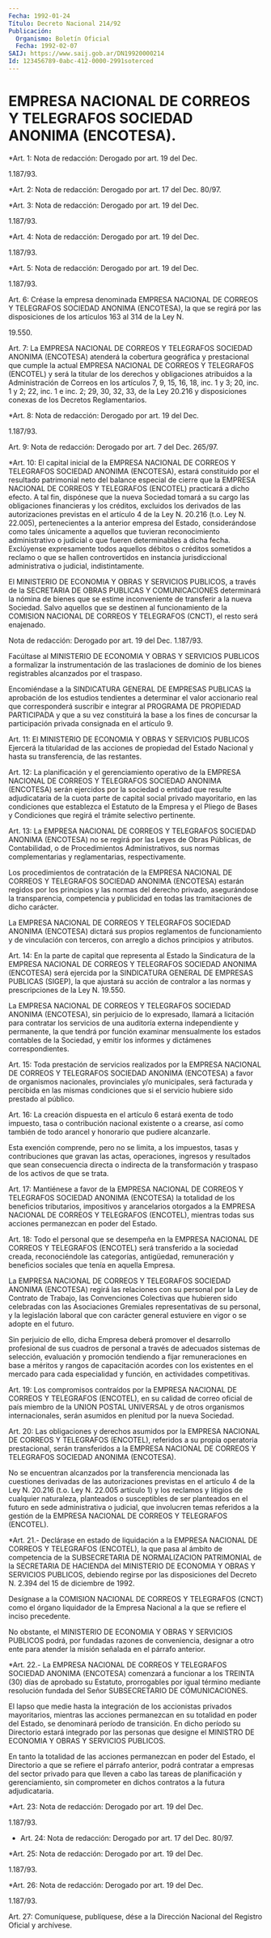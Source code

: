 ```yaml
---
Fecha: 1992-01-24
Título: Decreto Nacional 214/92
Publicación:
  Organismo: Boletín Oficial
  Fecha: 1992-02-07
SAIJ: https://www.saij.gob.ar/DN19920000214
Id: 123456789-0abc-412-0000-2991soterced
---
```

# EMPRESA NACIONAL DE CORREOS Y TELEGRAFOS SOCIEDAD ANONIMA (ENCOTESA).

<a id="1"></a>
*Art.  1: Nota de redacción: Derogado por art. 19 del Dec.

1.187/93.

<a id="2"></a>
*Art. 2: Nota de redacción: Derogado por art. 17 del Dec. 80/97.

<a id="3"></a>
*Art.  3: Nota de redacción: Derogado por art. 19 del Dec.

1.187/93.

<a id="4"></a>
*Art.  4: Nota de redacción: Derogado por art. 19 del Dec.

1.187/93.

<a id="5"></a>
*Art.  5: Nota de redacción: Derogado por art. 19 del Dec.

1.187/93.

<a id="6"></a>
Art.  6:  Créase  la  empresa  denominada  EMPRESA NACIONAL DE CORREOS Y TELEGRAFOS SOCIEDAD ANONIMA (ENCOTESA),  la que se regirá por las disposiciones de los artículos 163 al 314 de  la  Ley N.

19.550.

<a id="7"></a>
Art.  7:  La EMPRESA NACIONAL DE CORREOS Y TELEGRAFOS SOCIEDAD ANONIMA (ENCOTESA)  atenderá la cobertura geográfica y prestacional que cumple la actual  EMPRESA  NACIONAL  DE  CORREOS  Y  TELEGRAFOS (ENCOTEL)  y  será  la  titular  de  los  derechos  y  obligaciones atribuidos  a la Administración de Correos en los artículos  7,  9, 15, 16, 18, inc.  1  y  3; 20, inc. 1 y 2; 22, inc. 1 e inc. 2; 29, 30,  32,  33,  de la Ley 20.216  y  disposiciones  conexas  de  los Decretos Reglamentarios.

<a id="8"></a>
*Art.  8: Nota de redacción: Derogado por art. 19 del Dec.

1.187/93.

<a id="9"></a>
Art.  9: Nota de redacción: Derogado por art. 7 del Dec. 265/97.

<a id="10"></a>
*Art. 10: El capital inicial de la EMPRESA NACIONAL DE CORREOS Y TELEGRAFOS  SOCIEDAD  ANONIMA (ENCOTESA), estará constituido por el resultado patrimonial neto  del  balance  especial de cierre que la EMPRESA  NACIONAL  DE CORREOS Y TELEGRAFOS (ENCOTEL)  practicará  a dicho efecto. A tal  fin,  dispónese que la nueva Sociedad tomará a su cargo las obligaciones financieras  y  los  créditos,  excluidos los derivados de las autorizaciones previstas en el artículo  4  de la Ley N. 20.216 (t.o. Ley N. 22.005), pertenecientes a la anterior empresa  del    Estado,  considerándose  como  tales  únicamente  a aquellos que tuvieran  reconocimiento  administrativo  o judicial o que  fueren  determinables  a  dicha fecha. Exclúyense expresamente todos aquellos débitos o créditos  sometidos  a  reclamo  o  que se hallen controvertidos en instancia jurisdiccional administrativa  o judicial, indistintamente.

El  MINISTERIO  DE ECONOMIA Y OBRAS Y SERVICIOS PUBLICOS, a través de la SECRETARIA DE  OBRAS PUBLICAS Y COMUNICACIONES determinará la nómina de bienes que se  estime  inconveniente  de  transferir a la nueva  Sociedad.  Salvo  aquellos que se destinen al funcionamiento de la COMISION NACIONAL DE  CORREOS  Y  TELEGRAFOS (CNCT), el resto será enajenado.

Nota de redacción: Derogado por art. 19 del Dec. 1.187/93.

Facúltase al MINISTERIO DE ECONOMIA Y  OBRAS  Y SERVICIOS PUBLICOS a formalizar la instrumentación de las traslaciones  de  dominio de los bienes registrables alcanzados por el traspaso.

Encomiéndase  a  la  SINDICATURA  GENERAL DE EMPRESAS PUBLICAS  la aprobación  de  los  estudios  tendientes  a  determinar  el  valor accionario real que corresponderá  suscribir e integrar al PROGRAMA DE PROPIEDAD PARTICIPADA y que a su  vez  constituirá la base a los fines  de  concursar  la  participación privada  consignada  en  el artículo 9.

<a id="11"></a>
Art. 11: El MINISTERIO DE ECONOMIA Y OBRAS Y SERVICIOS PUBLICOS Ejercerá  la  titularidad  de  las acciones de propiedad del Estado Nacional y hasta su transferencia, de las restantes.

<a id="12"></a>
Art.  12: La planificación y el gerenciamiento operativo de la EMPRESA  NACIONAL    DE   CORREOS  Y  TELEGRAFOS  SOCIEDAD  ANONIMA (ENCOTESA) serán ejercidos  por  la  sociedad o entidad que resulte adjudicataria  de  la  cuota  parte  de  capital    social  privado mayoritario,  en las condiciones que establezca el Estatuto  de  la Empresa y el Pliego  de  Bases  y Condiciones que regirá el trámite selectivo pertinente.

<a id="13"></a>
Art.  13: La EMPRESA NACIONAL DE CORREOS Y TELEGRAFOS SOCIEDAD ANONIMA (ENCOTESA)  no  se  regirá por las Leyes de Obras Públicas, de Contabilidad, o de Procedimientos  Administrativos,  sus  normas complementarias y reglamentarias, respectivamente.

Los  procedimientos  de  contratación  de  la  EMPRESA NACIONAL DE CORREOS  Y TELEGRAFOS SOCIEDAD ANONIMA (ENCOTESA)  estarán  regidos por los principios  y  las normas del derecho privado, asegurándose la transparencia, competencia y publicidad en todas las tramitaciones de dicho carácter.

La  EMPRESA NACIONAL DE  CORREOS  Y  TELEGRAFOS  SOCIEDAD  ANONIMA (ENCOTESA)  dictará  sus propios reglamentos de funcionamiento y de vinculación  con  terceros,  con  arreglo  a  dichos  principios  y atributos.

<a id="14"></a>
Art.  14:  En  la parte de capital que representa al Estado la Sindicatura  de  la  EMPRESA   NACIONAL  DE  CORREOS  Y  TELEGRAFOS SOCIEDAD  ANONIMA  (ENCOTESA)  será  ejercida  por  la  SINDICATURA GENERAL DE EMPRESAS PUBLICAS (SIGEP),  la que ajustará su acción de contralor a las normas y prescripciones  de  la  Ley N. 19.550.

La  EMPRESA  NACIONAL  DE  CORREOS  Y TELEGRAFOS SOCIEDAD  ANONIMA (ENCOTESA),  sin perjuicio de lo expresado,  llamará  a  licitación para contratar los servicios de una auditoría externa independiente  y  permanente,  la  que  tendrá por función examinar mensualmente los estados contables de la  Sociedad,  y  emitir  los informes y dictámenes correspondientes.

<a id="15"></a>
Art. 15: Toda prestación de servicios realizados por la EMPRESA NACIONAL  DE  CORREOS  Y  TELEGRAFOS  SOCIEDAD ANONIMA (ENCOTESA) a favor de organismos nacionales, provinciales  y/o municipales, será facturada y percibida en las mismas condiciones  que si el servicio hubiere sido prestado al público.

<a id="16"></a>
Art.  16: La creación dispuesta en el artículo 6 estará exenta de todo impuesto,  tasa  o  contribución  nacional  existente  o  a crearse,  así  como también de todo arancel y honorario que pudiere alcanzarle.

Esta exención comprende,  pero  no  se  limita,  a  los impuestos, tasas y contribuciones que gravan las actas, operaciones,  ingresos y  resultados  que  sean  consecuencia  directa  o  indirecta de la transformación   y  traspaso  de  los  activos  de  que  se  trata.

<a id="17"></a>
Art. 17: Mantiénese a favor de la EMPRESA NACIONAL DE CORREOS Y TELEGRAFOS    SOCIEDAD  ANONIMA  (ENCOTESA)  la  totalidad  de  los beneficios tributarios,  impositivos  y arancelarios otorgados a la EMPRESA NACIONAL DE CORREOS Y TELEGRAFOS  (ENCOTEL), mientras todas sus acciones permanezcan en poder del Estado.

<a id="18"></a>
Art.  18:  Todo  el  personal  que  se desempeña en la EMPRESA NACIONAL DE CORREOS Y TELEGRAFOS (ENCOTEL)  será  transferido  a la sociedad    creada,   reconociéndole  las  categorías,  antigüedad, remuneración y beneficios  sociales  que  tenía  en aquella Empresa.

La  EMPRESA  NACIONAL  DE  CORREOS  Y TELEGRAFOS SOCIEDAD  ANONIMA (ENCOTESA) regirá las relaciones con su  personal  por  la  Ley  de Contrato  de Trabajo, las Convenciones Colectivas que hubieren sido celebradas  con  las  Asociaciones  Gremiales representativas de su personal,  y  la  legislación  laboral  que  con  carácter  general estuviere en vigor o se adopte en el futuro.

Sin  perjuicio  de  ello,  dicha  Empresa  deberá    promover   el desarrollo  profesional  de  sus  cuadros  de  personal a través de adecuados  sistemas de selección, evaluación y promoción  tendiendo a fijar remuneraciones  en  base a méritos y rangos de capacitación acordes con los existentes en  el  mercado para cada especialidad y función, en actividades competitivas.

<a id="19"></a>
Art. 19: Los compromisos contraídos por la EMPRESA NACIONAL DE CORREOS  Y TELEGRAFOS (ENCOTEL), en su calidad de correo oficial de país miembro  de  la  UNION  POSTAL UNIVERSAL y de otros organismos internacionales, serán asumidos  en plenitud por la nueva Sociedad.

<a id="20"></a>
Art.  20:  Las obligaciones y derechos asumidos por la EMPRESA NACIONAL DE CORREOS  Y  TELEGRAFOS (ENCOTEL), referidos a su propia operatoria prestacional,  serán  transferidos a la EMPRESA NACIONAL DE    CORREOS   Y  TELEGRAFOS  SOCIEDAD  ANONIMA    (ENCOTESA).

No se encuentran  alcanzados  por  la transferencia mencionada las cuestiones  derivadas  de  las  autorizaciones    previstas  en  el artículo 4 de la Ley N. 20.216 (t.o. Ley N. 22.005 artículo 1) y los reclamos    y   litigios  de  cualquier  naturaleza,  planteados  o susceptibles de  ser planteados en el futuro en sede administrativa o judicial, que involucren  temas  referidos  a  la  gestión  de la EMPRESA NACIONAL DE CORREOS Y TELEGRAFOS (ENCOTEL).

<a id="21"></a>
*Art.  21.-  Declárase  en  estado  de liquidación a la EMPRESA NACIONAL DE CORREOS Y TELEGRAFOS (ENCOTEL),  la  que pasa al ámbito de competencia de la SUBSECRETARIA DE NORMALIZACION  PATRIMONIAL de la  SECRETARIA  DE  HACIENDA del MINISTERIO DE ECONOMIA Y  OBRAS  Y SERVICIOS PUBLICOS, debiendo  regirse  por  las  disposiciones  del Decreto N. 2.394 del 15 de diciembre de 1992.

Desígnase  a  la  COMISION  NACIONAL DE CORREOS Y TELEGRAFOS (CNCT) como el órgano liquidador de  la  Empresa  Nacional  a  la  que  se refiere el inciso precedente.

No  obstante,  el  MINISTERIO  DE  ECONOMIA  Y  OBRAS  Y  SERVICIOS PUBLICOS  podrá,  por fundadas razones de conveniencia, designar  a otro ente para atender  la  misión señalada en el párrafo anterior.

<a id="22"></a>
*Art. 22.- La EMPRESA NACIONAL DE CORREOS Y TELEGRAFOS SOCIEDAD ANONIMA  (ENCOTESA)  comenzará  a funcionar a los TREINTA (30) días de aprobado su Estatuto, prorrogables  por  igual  término mediante resolución fundada del Señor SUBSECRETARIO DE COMUNICACIONES.

El  lapso  que  medie  hasta  la  integración  de  los  accionistas privados  mayoritarios,  mientras  las acciones permanezcan  en  su totalidad en poder del Estado, se denominará período de transición.  En dicho período su Directorio  estará  integrado  por las  personas que  designe  el  MINISTRO  DE  ECONOMIA  Y  OBRAS  Y SERVICIOS PUBLICOS.

En tanto  la  totalidad  de  las  acciones permanezcan en poder del Estado, el Directorio a que se refiere  el  párrafo anterior, podrá contratar a empresas del sector privado para  que lleven a cabo las tareas  de  planificación  y  gerenciamiento,  sin  comprometer  en dichos contratos a la futura adjudicataria.

<a id="23"></a>
*Art.  23: Nota de redacción: Derogado por art. 19 del Dec.

1.187/93.

<a id="24"></a>
* Art. 24: Nota de redacción: Derogado por art. 17 del Dec. 80/97.

<a id="25"></a>
*Art.  25: Nota de redacción: Derogado por art. 19 del Dec.

1.187/93.

<a id="26"></a>
*Art.  26: Nota de redacción: Derogado por art. 19 del Dec.

1.187/93.

<a id="27"></a>
Art. 27: Comuníquese, publíquese, dése a la Dirección Nacional del Registro Oficial y archívese.